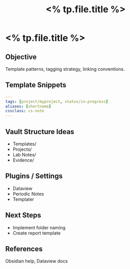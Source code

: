 ﻿---
title: "<% tp.file.title %>"
type: obsidian-note
created: "<% tp.date.now('YYYY-MM-DD') %>"
tags: [obsidian, workflow]
cssclass: cs-note
---

# <% tp.file.title %>

## Objective
Template patterns, tagging strategy, linking conventions.

## Template Snippets
```yaml
---
tags: [project/myproject, status/in-progress]
aliases: [shortname]
cssclass: cs-note
---
```

## Vault Structure Ideas
- Templates/  
- Projects/  
- Lab Notes/  
- Evidence/

## Plugins / Settings
- Dataview
- Periodic Notes
- Templater

## Next Steps
- Implement folder naming  
- Create report template

## References
Obsidian help, Dataview docs


